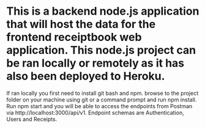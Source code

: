 # This is a backend node.js application that will host the data for the frontend receiptbook web application. This node.js project can be ran locally or remotely as it has also been deployed to Heroku.

If ran locally you first need to install git bash and npm. browse to the project folder on your machine using git or a command prompt and run npm install. Run npm start and you will be able to access the endpoints from Postman via http://localhost:3000/api/v1. Endpoint schemas are Authentication, Users and Receipts.
